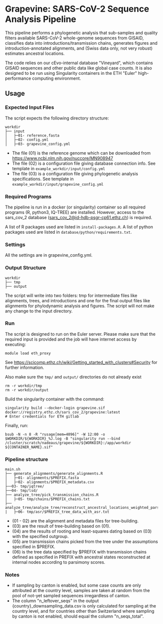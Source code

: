 # Grapevine: SARS-CoV-2 Sequence Analysis Pipeline

This pipeline performs a phylogenetic analysis that sub-samples and quality filters available SARS-CoV-2 whole-genome sequences from GISAID, classifies data into introductions/transmission chains, generates figures and introduction-annotated alignments, and (Swiss data only, not very robust) estimates ancestral locations.

The code relies on our cEvo-internal database "Vineyard", which contains GISAID sequences and other public data like global case counts. It is also designed to be run using Singularity containers in the ETH "Euler" high-performance computing environment.

## Usage

### Expected Input Files

The script expects the following directory structure:

```
workdir
├── input
│   ├─01- reference.fasta
│   ├─02- config.yml
│   ├─03- grapevine_config.yml
```

- The file (01) is the reference genome which can be downloaded from https://www.ncbi.nlm.nih.gov/nuccore/MN908947
- The file (02) is a configuration file giving database connection info. See template in `example_workdir/input/config.yml`
- The file (03) is a configuration file giving phylogenetic analysis specifications. See template in `example_workdir/input/grapevine_config.yml`


### Required Programs

The pipeline is run in a docker (or singularity) container so all required programs (R, python3, IQ-TREE) are installed. However, access to the sars_cov_2 database (sars_cov_2@id-hdb-psgr-cp61.ethz.ch) is required.

A list of R packages used are listed in `install-packages.R`.
A list of python packages used are listed in `database/python/requirements.txt`.


### Settings

All the settings are in grapevine_config.yml.


### Output Structure

```
workdir
├── tmp
├── output
```

The script will write into two folders: tmp for intermediate files like alignments, trees, and introductions and one for the final output files like alignments for phylodynamic analysis and figures. The script will not make any change to the input directory.


### Run

The script is designed to run on the Euler server. Please make sure that the required input is provided and the job will have internet access by executing:

```
module load eth_proxy
```

See https://scicomp.ethz.ch/wiki/Getting_started_with_clusters#Security for further information.

Also make sure the `tmp/` and `output/` directories do not already exist

```
rm -r workdir/tmp
rm -r workdir/output
```

Build the singularity container with the command:

```
singularity build --docker-login grapevine.sif docker://registry.ethz.ch/sars_cov_2/grapevine:latest
# Enter credentials for ETH gitlab
```

Finally, run:

```
bsub -N -n 8 -R "rusage[mem=4096]" -W 12:00 -o $WORKDIR/${WORKDIR}_%J.log -B "singularity run --bind /cluster/scratch/nadeaus/grapevine/${WORKDIR}:/app/workdir ${CONTAINER_NAME}.sif"
```

### Pipeline structure
```
main.sh
├── generate_alignments/generate_alignments.R
│   ├─01- alignments/$PREFIX.fasta
│   ├─02- alignments/$PREFIX_metadata.csv
├──03- tmp/iqtree/
├──04- tmp/lsd/
├── analyze_tree/pick_transmission_chains.R 
│   ├─05- tmp/chains/$PREFIX_chains.txt
├── analyze_tree/analyze_tree/reconstruct_ancestral_locations_weighted_parsimony.R
|   ├─06- tmp/asr/$PREFIX_tree_data_with_asr.txt
```

- (01 - 02) are the alignment and metadata files for tree-building.
- (03) are the result of tree-building based on (01).
- (04) are the results of rooting and least-squares dating based on (03) with the specified outgroup.
- (05) are transmission chains picked from the tree under the assumptions specified in $PREFIX.
- (06) is the tree data specified by $PREFIX with transmission chains defined as specified in PREFIX with ancestral states reconstructed at internal nodes according to parsimony scores.

### Notes

- If sampling by canton is enabled, but some case counts are only attributed at the country level, samples are taken at random from the pool of not-yet sampled sequences irregardless of canton.
- The column "n_leftover_seqs" in the output {country}\_downsampling\_data.csv is only calculated for sampling at the country level, and for countries other than Switzerland where sampling by canton is not enabled, should equal the column "n_seqs_total". 

